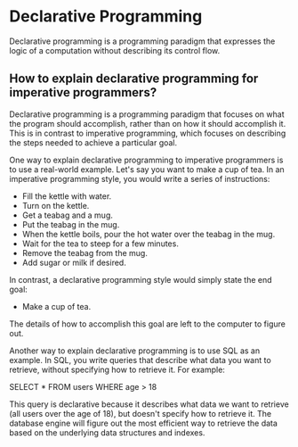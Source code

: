 # Declarative Programming

Declarative programming is a programming paradigm that expresses the logic of a computation without describing its control flow.

## How to explain declarative programming for imperative programmers?

Declarative programming is a programming paradigm that focuses on what the program should accomplish, rather than on how it should accomplish it. This is in contrast to imperative programming, which focuses on describing the steps needed to achieve a particular goal.

One way to explain declarative programming to imperative programmers is to use a real-world example. Let's say you want to make a cup of tea. In an imperative programming style, you would write a series of instructions:

- Fill the kettle with water.
- Turn on the kettle.
- Get a teabag and a mug.
- Put the teabag in the mug.
- When the kettle boils, pour the hot water over the teabag in the mug.
- Wait for the tea to steep for a few minutes.
- Remove the teabag from the mug.
-  Add sugar or milk if desired.

In contrast, a declarative programming style would simply state the end goal:

- Make a cup of tea.

The details of how to accomplish this goal are left to the computer to figure out.

Another way to explain declarative programming is to use SQL as an example. In SQL, you write queries that describe what data you want to retrieve, without specifying how to retrieve it. For example:

SELECT * FROM users WHERE age > 18

This query is declarative because it describes what data we want to retrieve (all users over the age of 18), but doesn't specify how to retrieve it. The database engine will figure out the most efficient way to retrieve the data based on the underlying data structures and indexes.